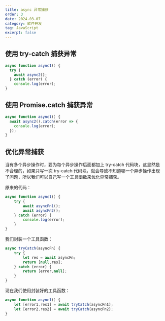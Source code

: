 ```yaml
---
title: async 异常捕获
order: 3
date: 2024-03-07
category: 软件开发
tag: JavaScript
excerpt: false
---
```


## 使用 try-catch 捕获异常

```javascript
async function async1() {
  try {
    await async2();
  } catch (error) {
    console.log(error);
}
```
## 使用 Promise.catch 捕获异常

```javascript
async function async1() {
  await async2().catch(error => {
    console.log(error);
  });
}
```

## 优化异常捕获

当有多个异步操作时，要为每个异步操作后面都加上 try-catch 代码块，这显然是不合理的，如果只写一次 try-catch 代码块，就会导致不知道哪一个异步操作出现了问题，所以我们可以自己写一个工具函数来优化异常捕获。

原来的代码：

```javascript
async function async1() {
    try {
        await asyncFn1();
        await asyncFn2();
    } catch (error) {
        console.log(error);
    }
}
```

我们封装一个工具函数：

```javascript
async tryCatch(asyncFn) {
    try {
        let res = await asyncFn;
        return [null,res];
    } catch (error) {
        return [error,null];
    }
}
```

现在我们使用封装好的工具函数：

```javascript
async function async1() {
    let [error1,res1] = await tryCatch(asyncFn1);
    let [error2,res2] = await tryCatch(asyncFn2);
}
```
